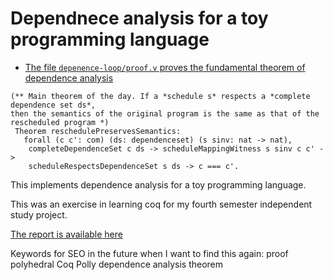 # Dependnece analysis for a toy programming language

- [The file `depenence-loop/proof.v` proves the fundamental theorem of dependence analysis](https://github.com/bollu/dependence-analysis-coq/blob/master/dependence-loop/proof.v#L2877)

```coq
(** Main theorem of the day. If a *schedule s* respects a *complete dependence set ds*,
then the semantics of the original program is the same as that of the rescheduled program *)
 Theorem reschedulePreservesSemantics: 
   forall (c c': com) (ds: dependenceset) (s sinv: nat -> nat),
    completeDependenceSet c ds -> scheduleMappingWitness s sinv c c' ->
    scheduleRespectsDependenceSet s ds -> c === c'.
```

This implements dependence analysis for a toy programming language.

This was an exercise in learning coq for my fourth semester independent
study project.

[The report is available here](https://github.com/bollu/dependence-analysis-coq/blob/master/report-independent-study/independent-study.pdf)

Keywords for SEO in the future when I want to find this again: proof polyhedral Coq Polly dependence analysis theorem 
